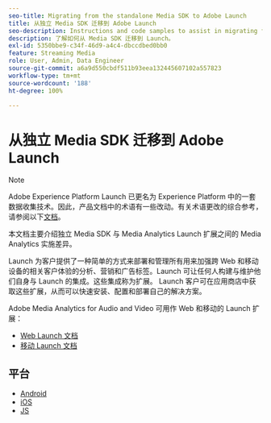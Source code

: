 ```yaml
---
seo-title: Migrating from the standalone Media SDK to Adobe Launch
title: 从独立 Media SDK 迁移到 Adobe Launch
seo-description: Instructions and code samples to assist in migrating from the Media SDK to Launch.
description: 了解如何从 Media SDK 迁移到 Launch。
exl-id: 5350bbe9-c34f-46d9-a4c4-dbccdbed0bb0
feature: Streaming Media
role: User, Admin, Data Engineer
source-git-commit: a6a9d550cbdf511b93eea132445607102a557823
workflow-type: tm+mt
source-wordcount: '188'
ht-degree: 100%

---
```


# 从独立 Media SDK 迁移到 Adobe Launch

>[!NOTE]
>Adobe Experience Platform Launch 已更名为 Experience Platform 中的一套数据收集技术。因此，产品文档中的术语有一些改动。有关术语更改的综合参考，请参阅以下[文档](https://experienceleague.adobe.com/docs/experience-platform/tags/term-updates.html?lang=zh-Hans)。

本文档主要介绍独立 Media SDK 与 Media Analytics Launch 扩展之间的 Media Analytics 实施差异。

Launch 为客户提供了一种简单的方式来部署和管理所有用来加强跨 Web 和移动设备的相关客户体验的分析、营销和广告标签。Launch 可让任何人构建与维护他们自身与 Launch 的集成。这些集成称为扩展。
Launch 客户可在应用商店中获取这些扩展，从而可以快速安装、配置和部署自己的解决方案。

Adobe Media Analytics for Audio and Video 可用作 Web 和移动的 Launch 扩展：

* [Web Launch 文档](https://experienceleague.adobe.com/docs/experience-platform/tags/extensions/adobe/media-analytics/overview.html)
* [移动 Launch 文档](https://developer.adobe.com/client-sdks/documentation/adobe-media-analytics/)

## 平台

* [Android](/help/legacy/sdk-to-launch/sdk-to-launch-migration-platforms/sdk-to-launch-migration-android.md)
* [iOS](/help/legacy/sdk-to-launch/sdk-to-launch-migration-platforms/sdk-to-launch-migration-ios.md)
* [JS](/help/legacy/sdk-to-launch/sdk-to-launch-migration-platforms/sdk-to-launch-migration-js.md)
